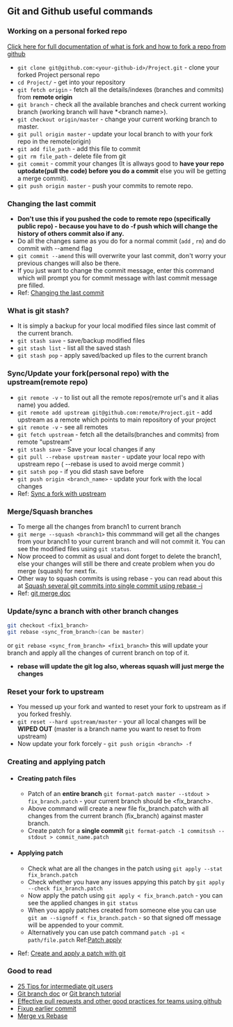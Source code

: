 ## Git and Github useful commands ##

### Working on a personal forked repo ###
[Click here for full documentation of what is fork and how to fork a repo from github](https://help.github.com/articles/fork-a-repo/)
* `git clone git@github.com:<your-github-id>/Project.git` - clone your forked Project personal repo
* `cd Project/` - get into your repository
* `git fetch origin` - fetch all the details/indexes (branches and commits) from **remote origin**
* `git branch` - check all the available branches and check current working branch (working branch will have \*\<branch name\>).
* `git checkout origin/master` - change your current working branch to master.
* `git pull origin master` - update your local branch to with your fork repo in the remote(origin)
* `git add file_path` - add this file to commit
* `git rm file_path` - delete file from git
* `git commit` - commit your changes (It is allways good to **have your repo uptodate(pull the code) before you do a commit** else you will be getting a merge commit).
* `git push origin master` - push your commits to remote repo.

### Changing the last commit ### 
* **Don't use this if you pushed the code to remote repo (specifically public repo) - because you have to do -f push which will change the history of others commit also if any.**
* Do all the changes same as you do for a normal commit (`add` , `rm`) and do commit with --amend flag
* `git commit --amend` this will overwrite your last commit, don't worry your previous changes will also be there. 
* If you just want to change the commit message, enter this command which will prompt you for commit message with last commit message pre filled.
* Ref: [Changing the last commit](http://git-scm.com/book/en/v2/Git-Tools-Rewriting-History#Changing-the-Last-Commit)

### What is git stash? ###
* It is simply a backup for your local modified files since last commit of the current branch.
* `git stash save` - save/backup modified files
* `git stash list` - list all the saved stash
* `git stash pop` - apply saved/backed up files to the current branch

### Sync/Update your fork(personal repo) with the upstream(remote repo) ###
* `git remote -v` - to list out all the remote repos(remote url's and it alias name) you added.
* `git remote add upstream git@github.com:remote/Project.git` - add upstream as a remote which points to main repository of your project
* `git remote -v` - see all remotes
* `git fetch upstream` - fetch all the details(branches and commits) from remote "upstream"
* `git stash save` - Save your local changes if any
* `git pull --rebase upstream master` - update your local repo with upstream repo ( --rebase is used to avoid merge commit )
* `git satsh pop` - if you did stash save before
* `git push origin <branch_name>` - update your fork with the local changes
* Ref: [Sync a fork with upstream](https://help.github.com/articles/syncing-a-fork/)

### Merge/Squash branches
* To merge all the changes from branch1 to current branch
* `git merge --squash <branch1>` this commmand will get all the changes from your branch1 to your current branch and will not commit it. You can see the modified files using `git status`. 
* Now proceed to commit as usual and dont forget to delete the branch1, else your changes will still be there and create problem when you do merge (squash) for next fix.
* Other way to squash commits is using rebase - you can read about this at [Squash several git commits into single commit using rebase -i](http://makandracards.com/makandra/527-squash-several-git-commits-into-a-single-commit)
* Ref: [git merge doc](https://www.kernel.org/pub/software/scm/git/docs/git-merge.html)

### Update/sync a branch with other branch changes ###
```bash
git checkout <fix1_branch>
git rebase <sync_from_branch>(can be master)
``````
or
`git rebase <sync_from_branch> <fix1_branch>`
this will update your branch and apply all the changes of current branch on top of it.
* **rebase will update the git log also, whereas squash will just merge the changes**

### Reset your fork to upstream ###
* You messed up your fork and wanted to reset your fork to upstream as if you forked freshly.
* `git reset --hard upstream/master` - your all local changes will be **WIPED OUT** (master is a branch name you want to reset to from upstream)
* Now update your fork forcely - `git push origin <branch> -f`

### Creating and applying patch ###
* #### Creating patch files ####
    * Patch of an **entire branch** `git format-patch master --stdout > fix_branch.patch` - your current branch should be \<fix_branch\>.
    * Above command will create a new file fix_branch.patch with all changes from the current branch (fix_branch) against master branch.
    * Create patch for a **single commit** `git format-patch -1 commitssh --stdout > commit_name.patch`

* #### Applying patch ####
    * Check what are all the changes in the patch using `git apply --stat fix_branch.patch`
    * Check whether you have any issues appying this patch by `git apply --check fix_branch.patch`
    * Now apply the patch using `git apply < fix_branch.patch` - you can see the applied changes in `git status`
    * When you apply patches created from someone else you can use `git am --signoff < fix_branch.patch` - so that signed off message will be appended to your commit.
    - Alternatively you can use patch command `patch -p1 < path/file.patch` Ref:[Patch apply](https://www.drupal.org/patch/apply)
* Ref: [Create and apply a patch with git](https://ariejan.net/2009/10/26/how-to-create-and-apply-a-patch-with-git/)

### Good to read ###
* [25 Tips for intermediate git users](https://www.andyjeffries.co.uk/25-tips-for-intermediate-git-users/)
* [Git branch doc](http://git-scm.com/book/en/v1/Git-Branching-What-a-Branch-Is) or [Git branch tutorial](https://www.atlassian.com/git/tutorials/using-branches/git-branch)
* [Effective pull requests and other good practices for teams using github](http://codeinthehole.com/writing/pull-requests-and-other-good-practices-for-teams-using-github/)
* [Fixup earlier commit](http://stackoverflow.com/questions/204461/git-squash-fixup-earlier-commit)
* [Merge vs Rebase](https://www.atlassian.com/git/tutorials/merging-vs-rebasing/)

